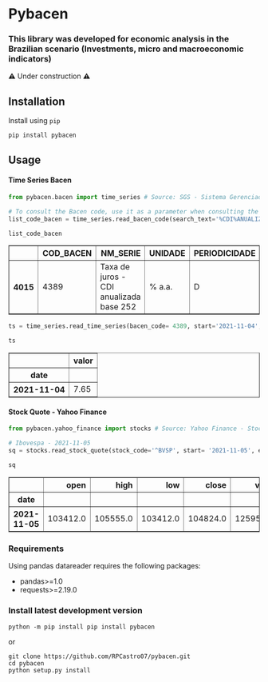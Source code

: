 <h1>Pybacen</h1>

<h3>This library was developed for economic analysis in the Brazilian scenario (Investments, micro and macroeconomic indicators)</h3>

⚠️ Under construction ⚠️

## Installation

Install using `pip`

``` shell
pip install pybacen
```

## Usage

#### Time Series Bacen
``` python
from pybacen.bacen import time_series # Source: SGS - Sistema Gerenciador de Séries Temporais - v2.1 (Bacen - Banco Central)

# To consult the Bacen code, use it as a parameter when consulting the time series
list_code_bacen = time_series.read_bacen_code(search_text='%CDI%ANUALIZADA%252%', period= 'D', unit= '% a.a.')

list_code_bacen
```
<table border="1" class="dataframe">  <thead>    <tr style="text-align: right;">      <th></th>      <th>COD_BACEN</th>      <th>NM_SERIE</th>      <th>UNIDADE</th>      <th>PERIODICIDADE</th>      <th>FONTE</th>      <th>ESPECIAL</th>    </tr>  </thead>  <tbody>    <tr>      <th>4015</th>      <td>4389</td>      <td>Taxa de juros - CDI anualizada base 252</td>      <td>% a.a.</td>      <td>D</td>      <td>BCB-Demab</td>      <td>N</td>    </tr>  </tbody></table>

``` python
ts = time_series.read_time_series(bacen_code= 4389, start='2021-11-04', end='2021-11-04', as_index=True)

ts
```
<table border="1" class="dataframe">  <thead>    <tr style="text-align: right;">      <th></th>      <th>valor</th>    </tr>    <tr>      <th>date</th>      <th></th>    </tr>  </thead>  <tbody>    <tr>      <th>2021-11-04</th>      <td>7.65</td>    </tr>  </tbody></table>

#### Stock Quote - Yahoo Finance

``` python
from pybacen.yahoo_finance import stocks # Source: Yahoo Finance - Stock Quote

# Ibovespa - 2021-11-05
sq = stocks.read_stock_quote(stock_code='^BVSP', start= '2021-11-05', end= '2021-11-05', as_index= True)

sq
```

<table border="1" class="dataframe">  <thead>    <tr style="text-align: right;">      <th></th>      <th>open</th>      <th>high</th>      <th>low</th>      <th>close</th>      <th>volume</th>      <th>adjclose</th>    </tr>    <tr>      <th>date</th>      <th></th>      <th></th>      <th></th>      <th></th>      <th></th>      <th></th>    </tr>  </thead>  <tbody>    <tr>      <th>2021-11-05</th>      <td>103412.0</td>      <td>105555.0</td>      <td>103412.0</td>      <td>104824.0</td>      <td>12595000.0</td>      <td>104824.0</td>    </tr>  </tbody></table>


### Requirements

Using pandas datareader requires the following packages:

-   pandas>=1.0
-   requests>=2.19.0


### Install latest development version

``` shell
python -m pip install pip install pybacen
```

or

``` shell
git clone https://github.com/RPCastro07/pybacen.git
cd pybacen
python setup.py install
```
